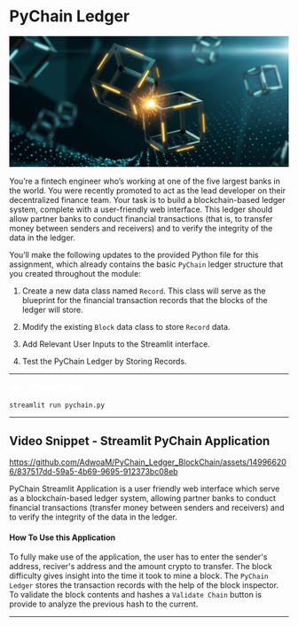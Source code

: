 # PyChain Ledger

![alt=""](Starter_Code/Instructions/Images/application-image.png)

You’re a fintech engineer who’s working at one of the five largest banks in the world. You were recently promoted to act as the lead developer on their decentralized finance team. Your task is to build a blockchain-based ledger system, complete with a user-friendly web interface. This ledger should allow partner banks to conduct financial transactions (that is, to transfer money between senders and receivers) and to verify the integrity of the data in the ledger.

You’ll make the following updates to the provided Python file for this assignment, which already contains the basic `PyChain` ledger structure that you created throughout the module:

1. Create a new data class named `Record`. This class will serve as the blueprint for the financial transaction records that the blocks of the ledger will store.

2. Modify the existing `Block` data class to store `Record` data.

3. Add Relevant User Inputs to the Streamlit interface.

4. Test the PyChain Ledger by Storing Records.

---

    
<span style="color:white;font-weight:100;font-size:15px">
    <b>Run Streamlit App:</b>
</span>

    streamlit run pychain.py

---

## Video Snippet - Streamlit PyChain Application 


https://github.com/AdwoaM/PyChain_Ledger_BlockChain/assets/149966206/837517dd-59a5-4b69-9695-912373bc08eb



PyChain Streamlit Application is a user friendly web interface which serve as a blockchain-based ledger system, allowing partner banks to conduct financial transactions (transfer money between senders and receivers) and to verify the integrity of the data in the ledger.

#### How To Use this Application

To fully make use of the application, the user has to enter the sender's address, reciver's address and the amount crypto to transfer. The block difficulty gives insight into the time it took to mine a block. The `PyChain Ledger` stores the transaction records with the help of the block inspector. To validate the block contents and hashes a `Validate Chain` button is provide to analyze the previous hash to the current.  

---


